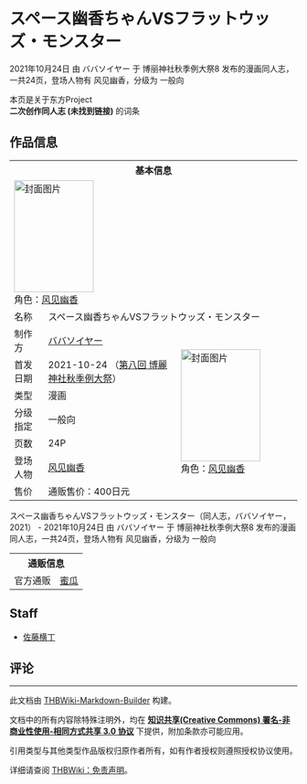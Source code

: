 # スペース幽香ちゃんVSフラットウッズ・モンスター

<!-- source html: G:\repos\THBWiki-Markdown-Builder\THBWikiMarkdown\Temp\main\a\ad\ns0%3A%E3%82%B9%E3%83%9A%E3%83%BC%E3%82%B9%E5%B9%BD%E9%A6%99%E3%81%A1%E3%82%83%E3%82%93VS%E3%83%95%E3%83%A9%E3%83%83%E3%83%88%E3%82%A6%E3%83%83%E3%82%BA%E3%83%BB%E3%83%A2%E3%83%B3%E3%82%B9%E3%82%BF%E3%83%BC.html -->

2021年10月24日 由 ババソイヤー 于 博丽神社秋季例大祭8 发布的漫画同人志，一共24页，登场人物有 风见幽香，分级为 一般向

本页是关于东方Project  
 **二次创作同人志 (未找到链接)** 的词条

## 作品信息

<table><tbody><tr><th colspan="3">基本信息</th></tr><tr><td class="cover-artwork-mobile" colspan="2"><a href="./文件-スペース幽香ちゃんVSフラットウッズ・モンスター封面.jpg.md" class="image" title="封面图片"><img alt="封面图片" src="https://upload.thwiki.cc/thumb/6/6c/%E3%82%B9%E3%83%9A%E3%83%BC%E3%82%B9%E5%B9%BD%E9%A6%99%E3%81%A1%E3%82%83%E3%82%93VS%E3%83%95%E3%83%A9%E3%83%83%E3%83%88%E3%82%A6%E3%83%83%E3%82%BA%E3%83%BB%E3%83%A2%E3%83%B3%E3%82%B9%E3%82%BF%E3%83%BC%E5%B0%81%E9%9D%A2.jpg/139px-%E3%82%B9%E3%83%9A%E3%83%BC%E3%82%B9%E5%B9%BD%E9%A6%99%E3%81%A1%E3%82%83%E3%82%93VS%E3%83%95%E3%83%A9%E3%83%83%E3%83%88%E3%82%A6%E3%83%83%E3%82%BA%E3%83%BB%E3%83%A2%E3%83%B3%E3%82%B9%E3%82%BF%E3%83%BC%E5%B0%81%E9%9D%A2.jpg" decoding="async" loading="lazy" width="139" height="196" srcset="https://upload.thwiki.cc/thumb/6/6c/%E3%82%B9%E3%83%9A%E3%83%BC%E3%82%B9%E5%B9%BD%E9%A6%99%E3%81%A1%E3%82%83%E3%82%93VS%E3%83%95%E3%83%A9%E3%83%83%E3%83%88%E3%82%A6%E3%83%83%E3%82%BA%E3%83%BB%E3%83%A2%E3%83%B3%E3%82%B9%E3%82%BF%E3%83%BC%E5%B0%81%E9%9D%A2.jpg/208px-%E3%82%B9%E3%83%9A%E3%83%BC%E3%82%B9%E5%B9%BD%E9%A6%99%E3%81%A1%E3%82%83%E3%82%93VS%E3%83%95%E3%83%A9%E3%83%83%E3%83%88%E3%82%A6%E3%83%83%E3%82%BA%E3%83%BB%E3%83%A2%E3%83%B3%E3%82%B9%E3%82%BF%E3%83%BC%E5%B0%81%E9%9D%A2.jpg 1.5x, https://upload.thwiki.cc/thumb/6/6c/%E3%82%B9%E3%83%9A%E3%83%BC%E3%82%B9%E5%B9%BD%E9%A6%99%E3%81%A1%E3%82%83%E3%82%93VS%E3%83%95%E3%83%A9%E3%83%83%E3%83%88%E3%82%A6%E3%83%83%E3%82%BA%E3%83%BB%E3%83%A2%E3%83%B3%E3%82%B9%E3%82%BF%E3%83%BC%E5%B0%81%E9%9D%A2.jpg/278px-%E3%82%B9%E3%83%9A%E3%83%BC%E3%82%B9%E5%B9%BD%E9%A6%99%E3%81%A1%E3%82%83%E3%82%93VS%E3%83%95%E3%83%A9%E3%83%83%E3%83%88%E3%82%A6%E3%83%83%E3%82%BA%E3%83%BB%E3%83%A2%E3%83%B3%E3%82%B9%E3%82%BF%E3%83%BC%E5%B0%81%E9%9D%A2.jpg 2x" data-file-width="638" data-file-height="900"></a><div class="cover-char">角色：<a href="./风见幽香.md" title="风见幽香">风见幽香</a></div></td>
</tr><tr><td class="label">名称</td><td colspan="2"> スペース幽香ちゃんVSフラットウッズ・モンスター </td></tr><tr><td class="label">制作方</td><td><a href="./ババソイヤー.md" title="ババソイヤー">ババソイヤー</a></td><td class="cover-artwork" rowspan="7" style="min-width:196px;"><a href="./文件-スペース幽香ちゃんVSフラットウッズ・モンスター封面.jpg.md" class="image" title="封面图片"><img alt="封面图片" src="https://upload.thwiki.cc/thumb/6/6c/%E3%82%B9%E3%83%9A%E3%83%BC%E3%82%B9%E5%B9%BD%E9%A6%99%E3%81%A1%E3%82%83%E3%82%93VS%E3%83%95%E3%83%A9%E3%83%83%E3%83%88%E3%82%A6%E3%83%83%E3%82%BA%E3%83%BB%E3%83%A2%E3%83%B3%E3%82%B9%E3%82%BF%E3%83%BC%E5%B0%81%E9%9D%A2.jpg/139px-%E3%82%B9%E3%83%9A%E3%83%BC%E3%82%B9%E5%B9%BD%E9%A6%99%E3%81%A1%E3%82%83%E3%82%93VS%E3%83%95%E3%83%A9%E3%83%83%E3%83%88%E3%82%A6%E3%83%83%E3%82%BA%E3%83%BB%E3%83%A2%E3%83%B3%E3%82%B9%E3%82%BF%E3%83%BC%E5%B0%81%E9%9D%A2.jpg" decoding="async" loading="lazy" width="139" height="196" srcset="https://upload.thwiki.cc/thumb/6/6c/%E3%82%B9%E3%83%9A%E3%83%BC%E3%82%B9%E5%B9%BD%E9%A6%99%E3%81%A1%E3%82%83%E3%82%93VS%E3%83%95%E3%83%A9%E3%83%83%E3%83%88%E3%82%A6%E3%83%83%E3%82%BA%E3%83%BB%E3%83%A2%E3%83%B3%E3%82%B9%E3%82%BF%E3%83%BC%E5%B0%81%E9%9D%A2.jpg/208px-%E3%82%B9%E3%83%9A%E3%83%BC%E3%82%B9%E5%B9%BD%E9%A6%99%E3%81%A1%E3%82%83%E3%82%93VS%E3%83%95%E3%83%A9%E3%83%83%E3%83%88%E3%82%A6%E3%83%83%E3%82%BA%E3%83%BB%E3%83%A2%E3%83%B3%E3%82%B9%E3%82%BF%E3%83%BC%E5%B0%81%E9%9D%A2.jpg 1.5x, https://upload.thwiki.cc/thumb/6/6c/%E3%82%B9%E3%83%9A%E3%83%BC%E3%82%B9%E5%B9%BD%E9%A6%99%E3%81%A1%E3%82%83%E3%82%93VS%E3%83%95%E3%83%A9%E3%83%83%E3%83%88%E3%82%A6%E3%83%83%E3%82%BA%E3%83%BB%E3%83%A2%E3%83%B3%E3%82%B9%E3%82%BF%E3%83%BC%E5%B0%81%E9%9D%A2.jpg/278px-%E3%82%B9%E3%83%9A%E3%83%BC%E3%82%B9%E5%B9%BD%E9%A6%99%E3%81%A1%E3%82%83%E3%82%93VS%E3%83%95%E3%83%A9%E3%83%83%E3%83%88%E3%82%A6%E3%83%83%E3%82%BA%E3%83%BB%E3%83%A2%E3%83%B3%E3%82%B9%E3%82%BF%E3%83%BC%E5%B0%81%E9%9D%A2.jpg 2x" data-file-width="638" data-file-height="900"></a><div class="cover-char">角色：<a href="./风见幽香.md" title="风见幽香">风见幽香</a></div></td>
</tr><tr><td class="label">首发日期</td><td>2021-10-24&#160;（<a href="/展会作品列表?e=%E5%8D%9A%E4%B8%BD%E7%A5%9E%E7%A4%BE%E7%A7%8B%E5%AD%A3%E4%BE%8B%E5%A4%A7%E7%A5%AD%238">第八回 博麗神社秋季例大祭</a>）</td></tr><tr><td class="label">类型</td><td>漫画</td></tr><tr><td class="label">分级指定</td><td>一般向</td></tr><tr><td class="label">页数</td><td>24P</td></tr><tr><td class="label">登场人物</td><td><a href="./风见幽香.md" title="风见幽香">风见幽香</a></td></tr><tr><td class="label">售价</td><td>通贩售价：400日元</td></tr></tbody></table>

スペース幽香ちゃんVSフラットウッズ・モンスター（同人志，ババソイヤー，2021） - 2021年10月24日 由 ババソイヤー 于 博丽神社秋季例大祭8 发布的漫画同人志，一共24页，登场人物有 风见幽香，分级为 一般向

<table><tbody><tr><th colspan="3">通贩信息</th></tr><tr><td class="label">官方通贩</td><td colspan="2"><a rel="nofollow" class="external text" href="https://www.melonbooks.co.jp/detail/detail.php?product_id=1128280">蜜瓜</a></td></tr></tbody></table>



## Staff
- [佐藤横丁](./佐藤横丁.md)


## 评论




---

此文档由 [THBWiki-Markdown-Builder](https://github.com/Delsin-Yu/THBWiki-Markdown-Builder) 构建。

文档中的所有内容除特殊注明外，均在 [**知识共享(Creative Commons) 署名-非商业性使用-相同方式共享 3.0 协议**](https://creativecommons.org/licenses/by-sa/3.0/deed.zh-hans) 下提供，附加条款亦可能应用。

引用类型与其他类型作品版权归原作者所有，如有作者授权则遵照授权协议使用。

详细请查阅 [THBWiki：免责声明](https://thbwiki.cc/THBWiki:%E5%85%8D%E8%B4%A3%E5%A3%B0%E6%98%8E)。

